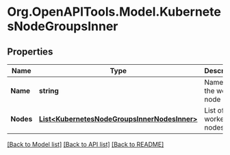# Org.OpenAPITools.Model.KubernetesNodeGroupsInner

## Properties

Name | Type | Description | Notes
------------ | ------------- | ------------- | -------------
**Name** | **string** | Name of the worker node group | [optional] 
**Nodes** | [**List&lt;KubernetesNodeGroupsInnerNodesInner&gt;**](KubernetesNodeGroupsInnerNodesInner.md) | List of the worker nodes | [optional] 

[[Back to Model list]](../README.md#documentation-for-models) [[Back to API list]](../README.md#documentation-for-api-endpoints) [[Back to README]](../README.md)

